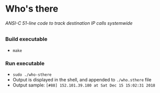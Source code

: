 # Who's there
###### ANSI-C 51-line code to track destination IP calls systemwide

### Build executable
- `make`

### Run executable
- `sudo ./who-sthere`
- Output is displayed in the shell, and appended to `./who.sthere` file
- Output sample:
`[#88] 152.101.39.180 at Sat Dec 15 15:02:31 2018`